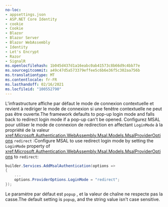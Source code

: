 ```yaml
---
no-loc:
- appsettings.json
- ASP.NET Core Identity
- cookie
- Cookie
- Blazor
- Blazor Server
- Blazor WebAssembly
- Identity
- Let's Encrypt
- Razor
- SignalR
ms.openlocfilehash: 1b045d437d1a16eabc0ab41573c8b66d9c4bb77e
ms.sourcegitcommit: a49c47d5a573379effee5c6b6e36f5c302aa756b
ms.translationtype: MT
ms.contentlocale: fr-FR
ms.lasthandoff: 02/16/2021
ms.locfileid: "100552790"
---
```

<span data-ttu-id="08441-101">L’infrastructure affiche par défaut le mode de connexion contextuelle et revient à rediriger le mode de connexion si une fenêtre contextuelle ne peut pas être ouverte.</span><span class="sxs-lookup"><span data-stu-id="08441-101">The framework defaults to pop-up login mode and falls back to redirect login mode if a pop-up can't be opened.</span></span> <span data-ttu-id="08441-102">Configurez MSAL pour utiliser le mode de connexion de redirection en affectant `LoginMode` à la propriété de la valeur <xref:Microsoft.Authentication.WebAssembly.Msal.Models.MsalProviderOptions> `redirect` :</span><span class="sxs-lookup"><span data-stu-id="08441-102">Configure MSAL to use redirect login mode by setting the `LoginMode` property of <xref:Microsoft.Authentication.WebAssembly.Msal.Models.MsalProviderOptions> to `redirect`:</span></span>

```csharp
builder.Services.AddMsalAuthentication(options =>
{
    ...
    options.ProviderOptions.LoginMode = "redirect";
});
```

<span data-ttu-id="08441-103">Le paramètre par défaut est `popup` , et la valeur de chaîne ne respecte pas la casse.</span><span class="sxs-lookup"><span data-stu-id="08441-103">The default setting is `popup`, and the string value isn't case sensitive.</span></span>
